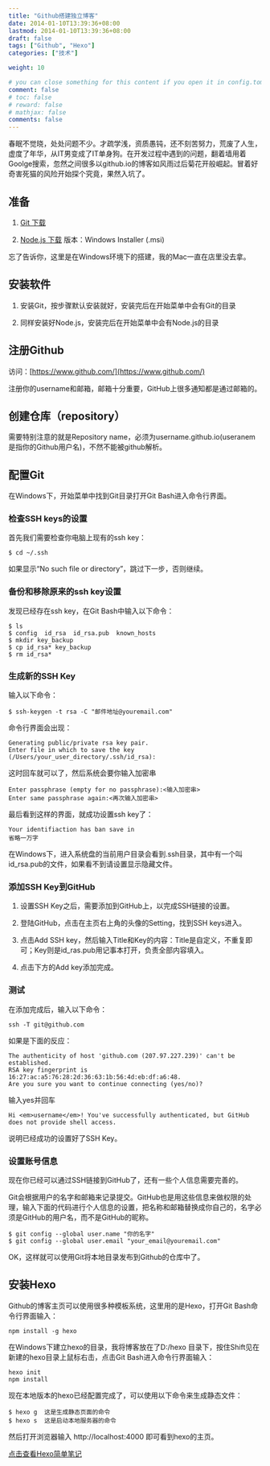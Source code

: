 ```yaml
---
title: "Github搭建独立博客"
date: 2014-01-10T13:39:36+08:00
lastmod: 2014-01-10T13:39:36+08:00
draft: false
tags: ["Github", "Hexo"]
categories: ["技术"]

weight: 10

# you can close something for this content if you open it in config.toml.
comment: false
# toc: false
# reward: false
# mathjax: false
comments: false
---
```

<!-- toc -->
春眠不觉晓，处处问题不少。才疏学浅，资质愚钝，还不刻苦努力，荒废了人生，虚度了年华，从IT男变成了IT单身狗。在开发过程中遇到的问题，翻着墙用着Goolge搜索，忽然之间很多以github.io的博客如风雨过后菊花开般崛起。冒着好奇害死猫的风险开始探个究竟，果然入坑了。

## 准备
1. [Git 下载](http://git-scm.com/)

2. [Node.js 下载](http://nodejs.org/) 版本：Windows Installer (.msi)

忘了告诉你，这里是在Windows环境下的搭建，我的Mac一直在店里没去拿。

<!-- more --> 

## 安装软件
1. 安装Git，按步骤默认安装就好，安装完后在开始菜单中会有Git的目录

2. 同样安装好Node.js，安装完后在开始菜单中会有Node.js的目录


## 注册Github
访问：[https://www.github.com/](https://www.github.com/)

注册你的username和邮箱，邮箱十分重要，GitHub上很多通知都是通过邮箱的。

## 创建仓库（repository）
需要特别注意的就是Repository name，必须为username.github.io(useranem是指你的Github用户名)，不然不能被github解析。

## 配置Git
在Windows下，开始菜单中找到Git目录打开Git Bash进入命令行界面。

### 检查SSH keys的设置
首先我们需要检查你电脑上现有的ssh key：

    $ cd ~/.ssh
如果显示“No such file or directory”，跳过下一步，否则继续。

### 备份和移除原来的ssh key设置
发现已经存在ssh key，在Git Bash中输入以下命令：

    $ ls
    $ config  id_rsa  id_rsa.pub  known_hosts
    $ mkdir key_backup
    $ cp id_rsa* key_backup
    $ rm id_rsa*

### 生成新的SSH Key
输入以下命令：

    $ ssh-keygen -t rsa -C "邮件地址@youremail.com"

命令行界面会出现：

    Generating public/private rsa key pair.
    Enter file in which to save the key (/Users/your_user_directory/.ssh/id_rsa):

这时回车就可以了，然后系统会要你输入加密串

    Enter passphrase (empty for no passphrase):<输入加密串>
    Enter same passphrase again:<再次输入加密串>

最后看到这样的界面，就成功设置ssh key了：

    Your identifiaction has ban save in
    省略一万字

在Windows下，进入系统盘的当前用户目录会看到.ssh目录，其中有一个叫id_rsa.pub的文件，如果看不到请设置显示隐藏文件。

### 添加SSH Key到GitHub


1. 设置SSH Key之后，需要添加到GitHub上，以完成SSH链接的设置。

2. 登陆GitHub，点击在主页右上角的头像的Setting，找到SSH keys进入。

3. 点击Add SSH key，然后输入Title和Key的内容：Title是自定义，不重复即可；Key则是id_ras.pub用记事本打开，负责全部内容填入。

4. 点击下方的Add key添加完成。


### 测试
在添加完成后，输入以下命令：

    ssh -T git@github.com

如果是下面的反应：

    The authenticity of host 'github.com (207.97.227.239)' can't be established.
    RSA key fingerprint is 16:27:ac:a5:76:28:2d:36:63:1b:56:4d:eb:df:a6:48.
    Are you sure you want to continue connecting (yes/no)?

输入yes并回车

    Hi <em>username</em>! You've successfully authenticated, but GitHub does not provide shell access.

说明已经成功的设置好了SSH Key。

### 设置账号信息
现在你已经可以通过SSH链接到GitHub了，还有一些个人信息需要完善的。

Git会根据用户的名字和邮箱来记录提交。GitHub也是用这些信息来做权限的处理，输入下面的代码进行个人信息的设置，把名称和邮箱替换成你自己的，名字必须是GitHub的用户名，而不是GitHub的昵称。

    $ git config --global user.name "你的名字"
    $ git config --global user.email "your_email@youremail.com"

OK，这样就可以使用Git将本地目录发布到Github的仓库中了。

## 安装Hexo
Github的博客主页可以使用很多种模板系统，这里用的是Hexo，打开Git Bash命令行界面输入：

    npm install -g hexo

在Windows下建立hexo的目录，我将博客放在了D:/hexo 目录下，按住Shift见在新建的hexo目录上鼠标右击，点击Git Bash进入命令行界面输入：

    hexo init
    npm install

现在本地版本的hexo已经配置完成了，可以使用以下命令来生成静态文件：

    $ hexo g  这是生成静态页面的命令
    $ hexo s  这是启动本地服务器的命令

然后打开浏览器输入 http://localhost:4000 即可看到hexo的主页。

[点击查看Hexo简单笔记](/2014/01/11/hexo-guide)